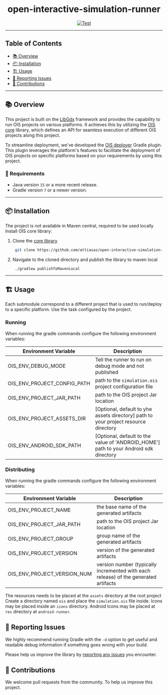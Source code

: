 <div align="center">

# open-interactive-simulation-runner

[![Test](https://github.com/attiasas/open-interactive-simulation-runner/actions/workflows/test.yml/badge.svg)](https://github.com/attiasas/open-interactive-simulation-runner/actions/workflows/test.yml?branch=master)

</div>

---

## Table of Contents
- [📚 Overview](#-overview)
- [📦 Installation](#-installation)
- [🏗️ Usage](#-usage)
- [🐞 Reporting Issues](#-reporting-issues)
- [🤝 Contributions](#-contributions)

---
## 📚 Overview

This project is built on the [LibGdx](https://libgdx.com/) framework and provides the capability to run OIS projects on various platforms. It achieves this by utilizing the [OIS core](https://github.com/attiasas/open-interactive-simulation-core) library, which defines an API for seamless execution of different OIS projects along this project.

To streamline deployment, we've developed the [OIS deployer](https://github.com/attiasas/open-interactive-simulation-deployer) Gradle plugin. This plugin leverages the platform's features to facilitate the deployment of OIS projects on specific platforms based on your requirements by using this project.


### 🚥 Requirements
* Java version `15` or a more recent release.
* Gradle version `7` or a newer version.

---
## 📦 Installation

The project is not available in Maven central, required to be used locally
Install OIS core library:

1. Clone the [core library](https://github.com/attiasas/open-interactive-simulation-core)
    ```bash
     git clone https://github.com/attiasas/open-interactive-simulation-core.git
   ```
2. Navigate to the cloned directory and publish the library to maven local
   ```bash
    ./gradlew publishToMavenLocal
   ```

---
## 🏗️ Usage

Each submodule correspond to a different project that is used to run/deploy to a specific platform.
Use the task configured by the project.

### Running
When running the gradle commands configure the following environment variables:

| Environment Variable        | Description                                                                           |
|-----------------------------|---------------------------------------------------------------------------------------|
| OIS_ENV_DEBUG_MODE          | Tell the runner to run on debug mode and not published                                |
| OIS_ENV_PROJECT_CONFIG_PATH | path to the `simulation.ois` project configuration file                               |
| OIS_ENV_PROJECT_JAR_PATH    | path to the OIS project Jar location                                                  |
| OIS_ENV_PROJECT_ASSETS_DIR  | [Optional, default to yhe assets directory] path to your project resource directory   |
| OIS_ENV_ANDROID_SDK_PATH    | [Optional, default to the value of 'ANDROID_HOME'] path to your Android sdk directory |

### Distributing
When running the gradle commands configure the following environment variables:

| Environment Variable        | Description                                                                         |
|-----------------------------|-------------------------------------------------------------------------------------|
| OIS_ENV_PROJECT_NAME        | the base name of the generated artifacts                                            |
| OIS_ENV_PROJECT_JAR_PATH    | path to the OIS project Jar location                                                |
| OIS_ENV_PROJECT_GROUP       | group name of the generated artifacts                                               |
| OIS_ENV_PROJECT_VERSION     | version of the generated artifacts                                                  |
| OIS_ENV_PROJECT_VERSION_NUM | version number (typically incremented with each release) of the generated artifacts |

The resources needs to be placed at the `assets` directory at the root project
Create a directory named `ois` and place the `simulation.ois` file inside.
Icons may be placed inside an `icons` directory.
Android Icons may be placed at `res` directory at `android-runner`.

## 🐞 Reporting Issues

We highly recommend running Gradle with the ```-d```
option to get useful and readable debug information if something goes wrong with your build.

Please help us improve the library
by [reporting any issues](https://github.com/attiasas/open-interactive-simulation-runner/issues/new/choose) you encounter.

## 🤝 Contributions

We welcome pull requests from the community. To help us improve this project.